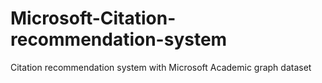 # Microsoft-Citation-recommendation-system
Citation recommendation system with Microsoft Academic graph dataset
